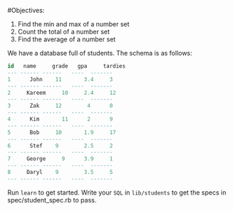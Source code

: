 #Objectives:
1. Find the min and max of a number set
2. Count the total of a number set
3. Find the average of a number set

We have a database full of students. The schema is as follows:

```sql
id	 name	  grade	  gpa	  tardies
--- ------ ------   ----  -------
1	   John	   11	    3.4     3
--- ------ ------   ----  -------
2	  Kareem	 10     2.4	    12
--- ------ ------   ----  -------
3	   Zak	   12	     4    	0
--- ------ ------   ----  -------
4	   Kim   	 11	     2    	9
--- ------ ------   ----  -------
5	   Bob	   10	    1.9	    17
--- ------ ------   ----  -------
6	   Stef	   9	    2.5	    2
--- ------ ------   ----  -------
7	  George 	 9	    3.9	    1
--- ------ ------   ----  -------
8	  Daryl	   9	    3.5	    5
--- ------ ------   ----  -------
```

Run `learn` to get started. Write your `SQL` in `lib/students` to get the specs in spec/student_spec.rb to pass.
